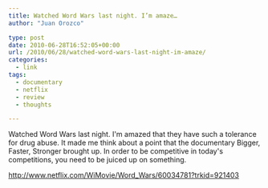 ```yaml
---
title: Watched Word Wars last night. I’m amaze…
author: "Juan Orozco" 

type: post
date: 2010-06-28T16:52:05+00:00
url: /2010/06/28/watched-word-wars-last-night-im-amaze/
categories:
  - link
tags:
  - documentary
  - netflix
  - review
  - thoughts

---
```

Watched Word Wars last night. I'm amazed that they have such a tolerance for drug abuse. It made me think about a point that the documentary Bigger, Faster, Stronger brought up. In order to be competitive in today's competitions, you need to be juiced up on something.

http://www.netflix.com/WiMovie/Word_Wars/60034781?trkid=921403